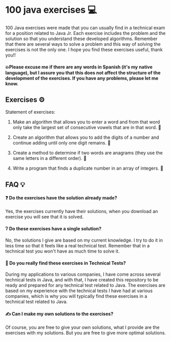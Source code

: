 # 100 java exercises 💻
100 Java exercises were made that you can usually find in a technical exam for a position related to Java Jr. 
Each exercise includes the problem and the solution so that you understand these developed algorithms. 
Remember that there are several ways to solve a problem and this way of solving the exercises is not the only one. 
I hope you find these exercises useful, thank you!!

#### 💥Please excuse me if there are any words in Spanish (it's my native language), but I assure you that this does not affect the structure of the development of the exercises. If you have any problems, please let me know.

## Exercises ⚙️

Statement of exercises:

1. Make an algorithm that allows you to enter a word and from that word only take the largest set of consecutive vowels that are in that word. 🚀
  
2. Create an algorithm that allows you to add the digits of a number and continue adding until only one digit remains. 🚀

3. Create a method to determine if two words are anagrams (they use the same letters in a different order). 🚀
  
4. Write a program that finds a duplicate number in an array of integers. 🚀

## FAQ 💡

#### ❓ Do the exercises have the solution already made?

Yes, the exercises currently have their solutions, when you download an exercise you will see that it is solved.

#### ❔ Do these exercises have a single solution?

No, the solutions I give are based on my current knowledge. I try to do it in less time so that it feels like a real technical test. Remember that in a technical test you won't have as much time to solve it.

#### 🤔 Do you really find these exercises in Technical Tests?

During my applications to various companies, I have come across several technical tests in Java, and with that, I have created this repository to be ready and prepared for any technical test related to Java. The exercises are based on my experience with the technical tests I have had at various companies, which is why you will typically find these exercises in a technical test related to Java.

#### ✍️ Can I make my own solutions to the exercises?

Of course, you are free to give your own solutions, what I provide are the exercises with my solutions. But you are free to give more optimal solutions.
